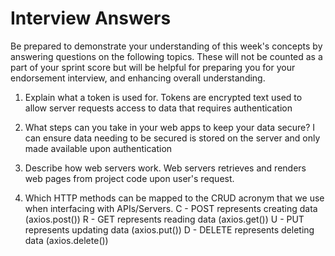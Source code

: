 # Interview Answers
Be prepared to demonstrate your understanding of this week's concepts by answering questions on the following topics. These will not be counted as a part of your sprint score but will be helpful for preparing you for your endorsement interview, and enhancing overall understanding.


1. Explain what a token is used for.
Tokens are encrypted text used to allow server requests access to data that requires authentication

2. What steps can you take in your web apps to keep your data secure?
I can ensure data needing to be secured is stored on the server and only made available upon authentication

3. Describe how web servers work.
Web servers retrieves and renders web pages from project code upon user's request. 


4. Which HTTP methods can be mapped to the CRUD acronym that we use when interfacing with APIs/Servers.
C - POST represents creating data (axios.post())
R - GET represents reading data (axios.get())
U - PUT represents updating data (axios.put())
D - DELETE represents deleting data (axios.delete())
